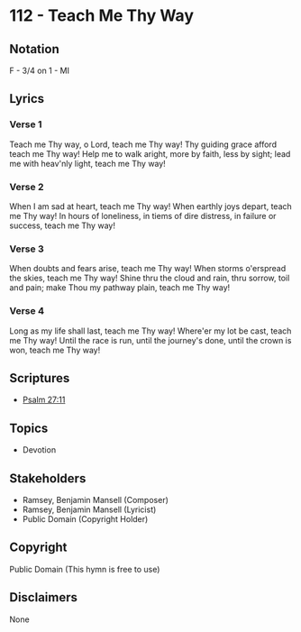 # 112 - Teach Me Thy Way

## Notation

F - 3/4 on 1 - MI

## Lyrics

### Verse 1

Teach me Thy way, o Lord, teach me Thy way! Thy guiding grace afford teach me Thy way! Help me to walk aright, more by faith, less by sight; lead me with heav'nly light, teach me Thy way!

### Verse 2

When I am sad at heart, teach me Thy way! When earthly joys depart, teach me Thy way! In hours of loneliness, in tiems of dire distress, in failure or success, teach me Thy way!

### Verse 3

When doubts and fears arise, teach me Thy way! When storms o'erspread the skies, teach me Thy way! Shine thru the cloud and rain, thru sorrow, toil and pain; make Thou my pathway plain, teach me Thy way!

### Verse 4

Long as my life shall last, teach me Thy way! Where'er my lot be cast, teach me Thy way! Until the race is run, until the journey's done, until the crown is won, teach me Thy way!


## Scriptures

- [Psalm 27:11](https://www.biblegateway.com/passage/?search=Psalm%2027%3A11)

## Topics

- Devotion

## Stakeholders

- Ramsey, Benjamin Mansell (Composer)
- Ramsey, Benjamin Mansell (Lyricist)
- Public Domain (Copyright Holder)

## Copyright

Public Domain
(This hymn is free to use)

## Disclaimers

None


